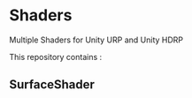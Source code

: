 # Shaders
Multiple Shaders for Unity URP and Unity HDRP

This repository contains :
## SurfaceShader

